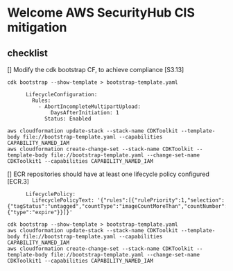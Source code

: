 
# Welcome AWS SecurityHub CIS mitigation

## checklist

[] Modify the cdk bootstrap CF, to achieve compliance [S3.13]

```
cdk bootstrap --show-template > bootstrap-template.yaml
```

```
      LifecycleConfiguration:
        Rules:
          - AbortIncompleteMultipartUpload:
              DaysAfterInitiation: 1
            Status: Enabled
```

```
aws cloudformation update-stack --stack-name CDKToolkit --template-body file://bootstrap-template.yaml --capabilities CAPABILITY_NAMED_IAM
aws cloudformation create-change-set --stack-name CDKToolkit --template-body file://bootstrap-template.yaml --change-set-name CDKToolkit1 --capabilities CAPABILITY_NAMED_IAM
```

[] ECR repositories should have at least one lifecycle policy configured [ECR.3]

```
      LifecyclePolicy:
        LifecyclePolicyText: '{"rules":[{"rulePriority":1,"selection":{"tagStatus":"untagged","countType":"imageCountMoreThan","countNumber":10000},"action":{"type":"expire"}}]}'
```

```
cdk bootstrap --show-template > bootstrap-template.yaml
aws cloudformation update-stack --stack-name CDKToolkit --template-body file://bootstrap-template.yaml --capabilities CAPABILITY_NAMED_IAM
aws cloudformation create-change-set --stack-name CDKToolkit --template-body file://bootstrap-template.yaml --change-set-name CDKToolkit1 --capabilities CAPABILITY_NAMED_IAM
```
